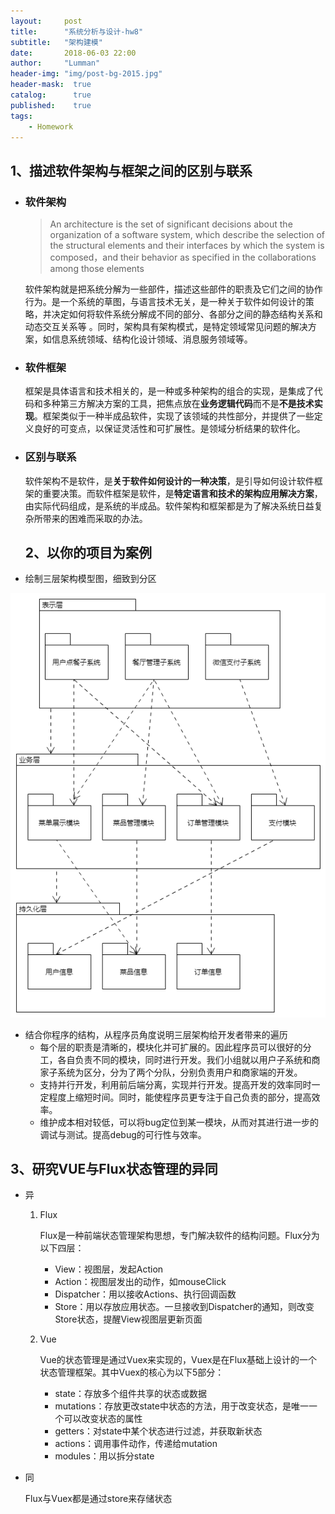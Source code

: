 ```yaml
---
layout:     post
title:      "系统分析与设计-hw8"
subtitle:   "架构建模"
date:       2018-06-03 22:00
author:     "Lumman"
header-img: "img/post-bg-2015.jpg"
header-mask:  true
catalog:      true
published:    true
tags:
    - Homework
---
```


## 1、描述软件架构与框架之间的区别与联系

- ### 软件架构

  > An architecture is the set of significant decisions about the organization of a software system, which describe the selection of the structural elements and their interfaces by which the system is composed，and their behavior as specified in the collaborations among those elements 

  软件架构就是把系统分解为一些部件，描述这些部件的职责及它们之间的协作行为。是一个系统的草图，与语言技术无关，是一种关于软件如何设计的策略，并决定如何将软件系统分解成不同的部分、各部分之间的静态结构关系和动态交互关系等 。同时，架构具有架构模式，是特定领域常见问题的解决方案，如信息系统领域、结构化设计领域、消息服务领域等。

- ### 软件框架

  框架是具体语言和技术相关的，是一种或多种架构的组合的实现，是集成了代码和多种第三方解决方案的工具，把焦点放在**业务逻辑代码**而不是**不是技术实现**。框架类似于一种半成品软件，实现了该领域的共性部分，并提供了一些定义良好的可变点，以保证灵活性和可扩展性。是领域分析结果的软件化。

- ### 区别与联系

  软件架构不是软件，是**关于软件如何设计的一种决策**，是引导如何设计软件框架的重要决策。而软件框架是软件，是**特定语言和技术的架构应用解决方案**，由实际代码组成，是系统的半成品。软件架构和框架都是为了解决系统日益复杂所带来的困难而采取的办法。

  

  ## 2、以你的项目为案例

- 绘制三层架构模型图，细致到分区

![](https://github.com/wulinman/wulinman.github.io/blob/master/img/in-post/hw8/layer.png?raw=true)

- 结合你程序的结构，从程序员角度说明三层架构给开发者带来的遍历
  - 每个层的职责是清晰的，模块化并可扩展的。因此程序员可以很好的分工，各自负责不同的模块，同时进行开发。我们小组就以用户子系统和商家子系统为区分，分为了两个分队，分别负责用户和商家端的开发。
  - 支持并行开发，利用前后端分离，实现并行开发。提高开发的效率同时一定程度上缩短时间。同时，能使程序员更专注于自己负责的部分，提高效率。
  - 维护成本相对较低，可以将bug定位到某一模块，从而对其进行进一步的调试与测试。提高debug的可行性与效率。



## 3、研究VUE与Flux状态管理的异同

- 异

  1. Flux

     Flux是一种前端状态管理架构思想，专门解决软件的结构问题。Flux分为以下四层：

     - View：视图层，发起Action
     - Action：视图层发出的动作，如mouseClick
     - Dispatcher：用以接收Actions、执行回调函数
     - Store：用以存放应用状态。一旦接收到Dispatcher的通知，则改变Store状态，提醒View视图层更新页面

  2. Vue

     Vue的状态管理是通过Vuex来实现的，Vuex是在Flux基础上设计的一个状态管理框架。其中Vuex的核心为以下5部分：

     - state：存放多个组件共享的状态或数据
     - mutations：存放更改state中状态的方法，用于改变状态，是唯一一个可以改变状态的属性
     - getters：对state中某个状态进行过滤，并获取新状态
     - actions：调用事件动作，传递给mutation
     - modules：用以拆分state

- 同

  Flux与Vuex都是通过store来存储状态